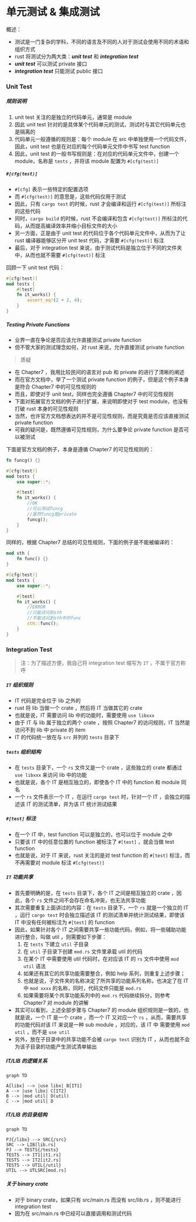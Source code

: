 # 单元测试 & 集成测试

概述：
- 测试是一门复杂的学科，不同的语言及不同的人对于测试会使用不同的术语和组织方式
- rust 将测试分为两大类：***unit test*** 和 ***integration test***
- ***unit test*** 可以测试 private 接口
- ***integration test*** 只能测试 public 接口

### Unit Test

##### 规则说明

1. unit test 关注的是独立的代码单元，通常是 module
2. 因此 unit test 针对的是具体某个代码单元的测试，测试时与其它代码单元也是隔离的
3. 代码单元一般遵循的规则是：每个 module 在 src 中单独使用一个代码文件，因此，unit test 也是在对应的每个代码单元文件中书写 test function
4. 因此，unit test 的一般书写规则是：在对应的代码单元文件中，创建一个 module，名称是 ```tests``` ，并将该 module 配置为 ```#[cfg(test)]```

##### ```#[cfg(test)]```

- ```#[cfg]``` 表示一些特定的配置选项
- 而 ```#[cfg(test)]``` 的意思是，这些代码仅用于测试
- 因此，只有 ```cargo test``` 的时候，rust 才会编译和运行 ```#[cfg(test)]``` 所标注的这些代码
- 同时，```cargo build``` 的时候，rust 不会编译和包含 ```#[cfg(test)]``` 所标注的代码，从而提高编译效率并缩小目标文件的大小
- 另一方面，正是由于 unit test 的代码位于各个代码单元文件中，从而为了让 rust 编译器能够区分开 unit test 代码，才需要 ```#[cfg(test)]``` 标注
- 最后，对于 integration test 来说，由于测试代码是独立位于不同的文件夹中，从而也就不需要 ```#[cfg(test)]``` 标注

回顾一下 unit test 代码：
```rust
#[cfg(test)]
mod tests {
    #[test]
    fn it_works() {
        assert_eq!(2 + 2, 4);
    }
}
```

##### Testing Private Functions

- 业界一直在争论是否应该允许直接测试 private function
- 但不管大家的测试理念如何，对 rust 来说，允许直接测试 private function

> 质疑

- 在 Chapter7 ，我用比较民间的语言对 pub 和 private 的进行了清晰的阐述
- 而在官方文档中，举了一个测试 private function 的例子，但是这个例子本身是符合 Chapter7 中的可见性规则的
- 而且，即使对于 unit test，同样也完全遵循 Chapter7 中的可见性规则
- 下面对拓展官方文档的例子进行扩展，来说明即使对于 test module，也没有打破 rust 本身的可见性规则
- 当然，也许官方文档想表达的并不是可见性规则，而是究竟是否应该直接测试 private function
- 可我的疑问是，既然遵循可见性规则，为什么要争论 private function 是否可以被测试

下面是官方文档的例子，本身是遵循 Chapter7 的可见性规则的：
```rust
fn funcg() {}

#[cfg(test)]
mod tests {
    use super::*;

    #[test]
    fn it_works() {
        //OK
        //可以测试funcg
        //虽然funcg是private
        funcg();
    }
}
```

同样的，根据 Chapter7 总结的可见性规则，下面的例子是不能被编译的：
```rust
mod sth {
    fn func() {}
}

#[cfg(test)]
mod tests {
    use super::*;

    #[test]
    fn it_works() {
        //ERROR
        //只能访问到sth
        //不能访问到sth中的func
        sth::func();
    }
}
```

### Integration Test

> 注：为了描述方便，我自己将 integration test 缩写为 ```IT``` ，不属于官方称呼

##### ```IT``` 组织规则

- IT 代码是完全位于 lib 之外的
- rust 将 lib 当做一个 crate ，然后将 IT 当做其它的 crate
- 也就是说，IT 需要访问 lib 中的功能时，需要使用 ```use libxxx```
- 由于 IT 与 lib 属于独立的两个 crate ，按照 Chapter7 的访问规则，IT 当然是访问不到 lib 中 private 的 item
- IT 的代码统一放在与 ```src``` 并列的 ```tests``` 目录下

##### ```tests``` 组织结构

- 在 ```tests``` 目录下，一个 ```rs``` 文件又是一个 crate ，这些独立的 crate 都通过 ```use libxxx``` 来访问 lib 中的功能
- 也就是说，各个 IT 是相互独立的，即使各个 IT 中的 function 和 module 同名
- 一个 ```rs``` 文件表示一个 IT ，在运行 ```cargo test``` 时，针对一个 IT ，会独立的描述该 IT 的测试清单，并为该 IT 统计测试结果

##### ```#[test]``` 标注

- 在一个 IT 中，test function 可以是独立的，也可以位于 module 之中
- 只要该 IT 中的任意位置的 function 被标注了 ```#[test]``` ，就会当做 test function
- 也就是说，对于 IT 来说，rust 关注的是对 test function 的 ```#[test]``` 标注，而不再需要对 module 标注 ```#[cfg(test)]```

##### ```IT``` 功能共享

- 首先要明确的是，在 ```tests``` 目录下，各个 IT 之间是相互独立的 crate ，因此，各个 ```rs``` 文件之间不会存在命名冲突，也无法共享功能
- 其次需要重复上面讲过的内容：在 ```tests``` 目录下，一个 ```rs``` 就是一个独立的 IT ，运行 ```cargo test``` 时会独立描述该 IT 的测试清单并统计测试结果，即使该 IT 中没有任何被标注为 ```#[test]``` 的 function
- 因此，如果针对各个 IT 之间需要共享一些功能代码，例如，将一些辅助功能进行整合，叫做 util ，则需要如下步骤：
    1. 在 ```tests``` 下建立 ```util``` 子目录
    2. 在 ```util``` 子目录下创建 ```mod.rs``` 文件里承载 util 的代码
    3. 在某个 IT 中需要使用 util 代码时，在对应该 IT 的 ```rs``` 文件中使用 ```mod util``` 语法
    4. 如果还有其它的共享功能需要整合，例如 help 系列，则重复上述步骤；
    5. 也就是说，子文件夹的名称决定了所共享的功能系列名称，也决定了在 IT 中 ```mod xxxx``` 的名称，同时，代码文件只能是 ```mod.rs``` 
    5. 如果需要将某个共享功能系列中的 ```mod.rs``` 代码继续拆分，则参考 Chapter7 对 module 的讲解
- 其实可以看到，上述全部步骤与 Chapter7 的 module 组织规则是一致的，也就是说，一个 IT 是一个 crate ，而一个 IT 又对应一个 ```rs``` ，从而，需要共享的功能代码对该 IT 来说是一种 sub module ，对应的，该 IT 中 需要使用 ```mod util``` ，而不是 ```use util```
- 另外，放在子目录中的共享功能不会被 ```cargo test``` 识别为 IT ，从而也就不会为该子目录的功能产生测试清单输出

##### IT/LIB 的逻辑关系

```
graph TD

A[libx] --> |use libx| B[IT1]
A --> |use libx| C[IT2]
B --> |mod util| D(util)
C --> |mod util| D
```

##### IT/LIB 的目录结构

```
graph TD

PJ{/libx} --> SRC{/src}
SRC --> LIB[lib.rs]
PJ --> TESTS{/tests}
TESTS --> IT1[it1.rs]
TESTS --> IT2[it2.rs]
TESTS --> UTIL{/util}
UTIL --> UTLSRC[mod.rs]
```

##### 关于 binary crate

- 对于 binary crate，如果只有 src/main.rs 而没有 src/lib.rs ，则不能进行 integration test
- 因为在 src/main.rs 中已经可以直接调用和测试代码

